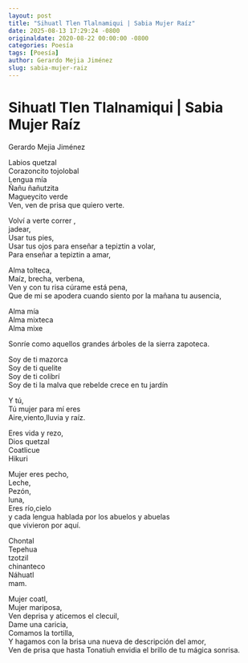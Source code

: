 ```yaml
---
layout: post
title: "Sihuatl Tlen Tlalnamiqui | Sabia Mujer Raíz"
date: 2025-08-13 17:29:24 -0800
originaldate: 2020-08-22 00:00:00 -0800
categories: Poesía
tags: [Poesía]
author: Gerardo Mejia Jiménez
slug: sabia-mujer-raiz
---
```


# Sihuatl Tlen Tlalnamiqui | Sabia Mujer Raíz

Gerardo Mejia Jiménez

Labios quetzal  
Corazoncito tojolobal  
Lengua mía  
Ñañu ñañutzita  
Magueycito verde  
Ven, ven de prisa que quiero verte.  

Volví a verte correr ,  
jadear,  
Usar tus pies,  
Usar tus ojos para enseñar a tepiztin a volar,  
Para enseñar a tepiztin a amar,  

Alma tolteca,  
Maíz, brecha, verbena,  
Ven y con tu risa cúrame está pena,  
Que de mi se apodera cuando siento por la mañana tu ausencia,  

Alma mía  
Alma mixteca  
Alma mixe  

Sonríe como aquellos grandes árboles de la sierra zapoteca.  

Soy de ti mazorca  
Soy de ti quelite  
Soy de ti colibrí  
Soy de ti la malva que rebelde crece en tu jardín  

Y tú,  
Tú mujer para mí eres  
Aire,viento,lluvia y raíz.  

Eres vida y rezo,  
Dios quetzal  
Coatlicue  
Hikuri  

Mujer eres pecho,  
Leche,  
Pezón,  
luna,  
Eres río,cielo  
y cada lengua hablada por los abuelos y abuelas  
que vivieron por aquí.  

Chontal  
Tepehua  
tzotzil  
chinanteco  
Náhuatl  
mam.  

Mujer coatl,  
Mujer mariposa,  
Ven deprisa y aticemos el clecuil,  
Dame una caricia,  
Comamos la tortilla,  
Y hagamos con la brisa una nueva de descripción del amor,  
Ven de prisa que hasta Tonatiuh envidia el brillo de tu mágica sonrisa.